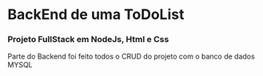 <h1>BackEnd de uma ToDoList</h1>

<h3> Projeto FullStack em NodeJs, Html e Css </h3>
<p>Parte do Backend foi feito todos o CRUD do projeto com o banco de dados MYSQL </p>
